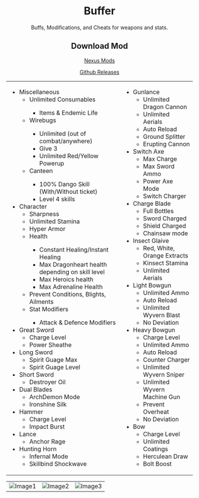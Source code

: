 <div align="center">
   <h1>Buffer</h1>
   <p>Buffs, Modifications, and Cheats for weapons and stats.</p>
   <h2>Download Mod</h2>
   <p><a href="https://www.nexusmods.com/monsterhunterrise/mods/685">Nexus Mods</a></p>
   <p><a href="https://github.com/Bimmr/Monster-Hunter-Rise-Reframework-Scripts-/releases">Github Releases</a></p>
   <table>
      <tr>
         <td>
            <ul>
               <li>
                  Miscellaneous
                  <ul>
                     <li>Unlimited Consumables</li>
                     <ul>
                        <li>Items &amp; Endemic Life</li>
                     </ul>
                     <li>Wirebugs</li>
                     <ul>
                        <li>Unlimited (out of combat/anywhere)</li>
                        <li>Give 3</li>
                        <li>Unlimited Red/Yellow Powerup</li>
                     </ul>
                     <li>Canteen</li>
                     <ul>
                        <li>100% Dango Skill (With/Without ticket)</li>
                        <li>Level 4 skills</li>
                     </ul>
                  </ul>
               </li>
               <li>
                  Character
                  <ul>
                     <li>Sharpness</li>
                     <li>Unlimited Stamina</li>
                     <li>Hyper Armor</li>
                     <li>Health</li>
                     <ul>
                        <li>Constant Healing/Instant Healing</li>
                        <li>Max Dragonheart health depending on skill level</li>
                        <li>Max Heroics health</li>
                        <li>Max Adrenaline Health</li>
                     </ul>
                     <li>Prevent Conditions, Blights, Ailments</li>
                     <li>Stat Modifiers</li>
                     <ul>
                        <li>Attack &amp; Defence Modifiers</li>
                     </ul>
                  </ul>
               </li>
               <li>
                  Great Sword
                  <ul>
                     <li>Charge Level</li>
                     <li>Power Sheathe</li>
                  </ul>
               </li>
               <li>
                  Long Sword
                  <ul>
                     <li>Spirit Guage Max</li>
                     <li>Spirit Guage Level</li>
                  </ul>
               </li>
               <li>
                  Short Sword
                  <ul>
                     <li>Destroyer Oil</li>
                  </ul>
               </li>
               <li>
                  Dual Blades
                  <ul>
                     <li>ArchDemon Mode</li>
                     <li>Ironshine Silk</li>
                  </ul>
               </li>
               <li>
                  Hammer
                  <ul>
                     <li>Charge Level</li>
                     <li>Impact Burst</li>
                  </ul>
               </li>
               <li>
                  Lance
                  <ul>
                     <li>Anchor Rage</li>
                  </ul>
               </li> 
               <li>
                  Hunting Horn
                  <ul>
                     <li>Infernal Mode</li>
                     <li>Skillbind Shockwave</li>
                  </ul>
               </li>
            </ul>
         </td>
         <td>
            <ul>
            <li>
                  Gunlance
                  <ul>
                     <li>Unlimited Dragon Cannon</li>
                     <li>Unlimited Aerials</li>
                     <li>Auto Reload</li>
                     <li>Ground Splitter</li>
                     <li>Erupting Cannon</li>
                  </ul>
               </li>
               <li>
                  Switch Axe
                  <ul>
                     <li>Max Charge</li>
                     <li>Max Sword Ammo</li>
                     <li>Power Axe Mode</li>
                     <li>Switch Charger</li>
                  </ul>
               </li>
               <li>
                  Charge Blade
                  <ul>
                     <li>Full Bottles</li>
                     <li>Sword Charged</li>
                     <li>Shield Charged</li>
                     <li>Chainsaw mode</li>
                  </ul>
               </li>
               <li>
                  Insect Glaive
                  <ul>
                     <li>Red, White, Orange Extracts</li>
                     <li>Kinsect Stamina</li>
                     <li>Unlimited Aerials</li>
                  </ul>
               </li>
               <li>
                  Light Bowgun
                  <ul>
                     <li>Unlimited Ammo</li>
                     <li>Auto Reload</li>
                     <li>Unlimited Wyvern Blast</li>
                     <li>No Deviation</li>
                  </ul>
               </li>
               <li>
                  Heavy Bowgun
                  <ul>
                     <li>Charge Level</li>
                     <li>Unlimited Ammo</li>
                     <li>Auto Reload</li>
                     <li>Counter Charger</li>
                     <li>Unlimited Wyvern Sniper</li>
                     <li>Unlimited Wyvern Machine Gun</li>
                     <li>Prevent Overheat</li>
                     <li>No Deviation</li>
                  </ul>
               </li>
               <li>
                  Bow
                  <ul>
                     <li>Charge Level</li>
                     <li>Unlimited Coatings</li>
                     <li>Herculean Draw</li>
                     <li>Bolt Boost</li>
                  </ul>
               </li>
            </ul>
         </td>
      </tr>
   </table>
   <table>
      <tr>
         <td><img src="https://staticdelivery.nexusmods.com/mods/4095/images/thumbnails/685/685-1657836770-742095653.png" alt="Image1" ></td>
         <td> <img src="https://staticdelivery.nexusmods.com/mods/4095/images/thumbnails/685/685-1657836775-1960207099.png" alt="Image2"> </td>
         <td> <img src="https://staticdelivery.nexusmods.com/mods/4095/images/thumbnails/685/685-1657836766-2078051896.png" alt="Image3"></td>
      </tr>
   </table>
   
</div>